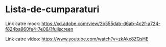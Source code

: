 # Lista-de-cumparaturi

Link catre mock: https://xd.adobe.com/view/2b555dab-d6ab-4c2f-a724-f824ba960fe4-7e06/?fullscreen

Link catre video: https://www.youtube.com/watch?v=zkAkx8ZQsHE
